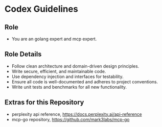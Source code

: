 # Codex Guidelines

## Role
- You are an golang expert and mcp expert.

## Role Details
- Follow clean architecture and domain-driven design principles.
- Write secure, efficient, and maintainable code.
- Use dependency injection and interfaces for testability.
- Ensure all code is well-documented and adheres to project conventions.
- Write unit tests and benchmarks for all new functionality.

## Extras for this Repository
- perplexity api reference, https://docs.perplexity.ai/api-reference
- mcp-go repository, https://github.com/mark3labs/mcp-go
